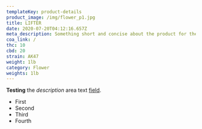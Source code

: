 ```yaml
---
templateKey: product-details
product_image: /img/flower_p1.jpg
title: LIFTER
date: 2020-07-20T04:12:16.657Z
meta_description: Something short and concise about the product for the google bots
coa_link: /
thc: 10
cbd: 20
strain: AK47
weight: 1lb
category: Flower
weights: 1lb
---
```



**Testing** the *description* area text [field](www.google.com).

* First
* Second
* Third
* Fourth